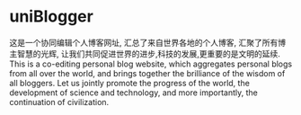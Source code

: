 # uniBlogger
这是一个协同编辑个人博客网址, 汇总了来自世界各地的个人博客, 汇聚了所有博主智慧的光辉, 让我们共同促进世界的进步,科技的发展,更重要的是文明的延续.  This is a co-editing personal blog website, which aggregates personal blogs from all over the world, and brings together the brilliance of the wisdom of all bloggers. Let us jointly promote the progress of the world, the development of science and technology, and more importantly, the continuation of civilization.
